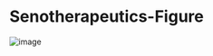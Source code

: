 # Senotherapeutics-Figure
![image](https://github.com/user-attachments/assets/f9a62103-d800-4a1e-be50-413ad8c35b73)
